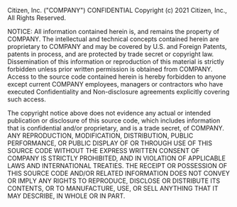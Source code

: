 Citizen, Inc. ("COMPANY") CONFIDENTIAL
Copyright (c) 2021 Citizen, Inc., All Rights Reserved.

NOTICE: All information contained herein is, and remains the property of
COMPANY. The intellectual and technical concepts contained herein are
proprietary to COMPANY and may be covered by U.S. and Foreign Patents, patents
in process, and are protected by trade secret or copyright law. Dissemination
of this information or reproduction of this material is strictly forbidden
unless prior written permission is obtained from COMPANY. Access to the source
code contained herein is hereby forbidden to anyone except current COMPANY
employees, managers or contractors who have executed Confidentiality and
Non-disclosure agreements explicitly covering such access.

The copyright notice above does not evidence any actual or intended publication or disclosure  of this source code, which includes information that is confidential and/or proprietary, and is a trade secret, of  COMPANY. ANY REPRODUCTION, MODIFICATION, DISTRIBUTION, PUBLIC  PERFORMANCE, OR PUBLIC DISPLAY OF OR THROUGH USE  OF THIS  SOURCE CODE  WITHOUT  THE EXPRESS WRITTEN CONSENT OF COMPANY IS STRICTLY PROHIBITED, AND IN VIOLATION OF APPLICABLE LAWS AND INTERNATIONAL TREATIES.  THE RECEIPT OR POSSESSION OF THIS SOURCE CODE AND/OR RELATED INFORMATION DOES NOT CONVEY OR IMPLY ANY RIGHTS TO REPRODUCE, DISCLOSE OR DISTRIBUTE ITS CONTENTS, OR TO MANUFACTURE, USE, OR SELL ANYTHING THAT IT MAY DESCRIBE, IN WHOLE OR IN PART.  

